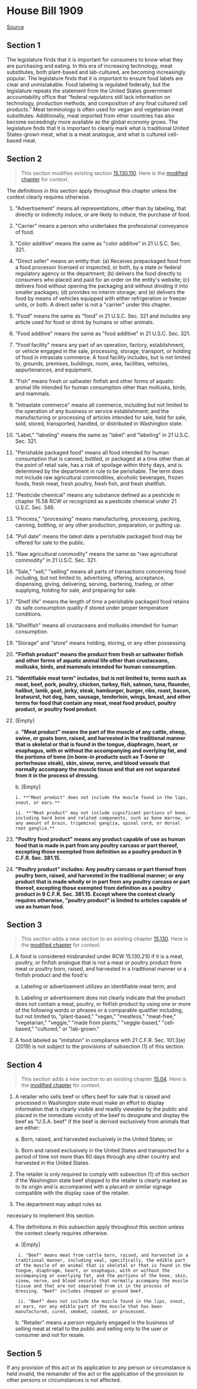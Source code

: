 # House Bill 1909

[Source](http://lawfilesext.leg.wa.gov/biennium/2021-22/Pdf/Bills/House%20Bills/1909.pdf)
## Section 1
The legislature finds that it is important for consumers to know what they are purchasing and eating. In this era of increasing technology, meat substitutes, both plant-based and lab-cultured, are becoming increasingly popular. The legislature finds that it is important to ensure food labels are clear and unmistakable. Food labeling is regulated federally, but the legislature repeats the statement from the United States government accountability office that "federal regulators still lack information on technology, production methods, and composition of any final cultured cell products." Meat terminology is often used for vegan and vegetarian meat substitutes. Additionally, meat imported from other countries has also become exceedingly more available as the global economy grows. The legislature finds that it is important to clearly mark what is traditional United States-grown meat, what is a meat analogue, and what is cultured cell-based meat.


## Section 2
> This section modifies existing section [15.130.110](/rcw/15_agriculture_and_marketing/15.130_food_safety_and_security_act.md). Here is the [modified chapter](rcw/15_agriculture_and_marketing/15.130_food_safety_and_security_act.md) for context.

The definitions in this section apply throughout this chapter unless the context clearly requires otherwise.

1. "Advertisement" means all representations, other than by labeling, that directly or indirectly induce, or are likely to induce, the purchase of food.

2. "Carrier" means a person who undertakes the professional conveyance of food.

3. "Color additive" means the same as "color additive" in 21 U.S.C. Sec. 321.

4. "Direct seller" means an entity that: (a) Receives prepackaged food from a food processor licensed or inspected, or both, by a state or federal regulatory agency or the department; (b) delivers the food directly to consumers who placed and paid for an order on the entity's website; (c) delivers food without opening the packaging and without dividing it into smaller packages; (d) provides no interim storage; and (e) delivers the food by means of vehicles equipped with either refrigeration or freezer units, or both. A direct seller is not a "carrier" under this chapter.

5. "Food" means the same as "food" in 21 U.S.C. Sec. 321 and includes any article used for food or drink by humans or other animals.

6. "Food additive" means the same as "food additive" in 21 U.S.C. Sec. 321.

7. "Food facility" means any part of an operation, factory, establishment, or vehicle engaged in the sale, processing, storage, transport, or holding of food in intrastate commerce. A food facility includes, but is not limited to, grounds, premises, buildings, room, area, facilities, vehicles, appurtenances, and equipment.

8. "Fish" means fresh or saltwater finfish and other forms of aquatic animal life intended for human consumption other than mollusks, birds, and mammals.

9. "Intrastate commerce" means all commerce, including but not limited to the operation of any business or service establishment; and the manufacturing or processing of articles intended for sale, held for sale, sold, stored, transported, handled, or distributed in Washington state.

10. "Label," "labeling" means the same as "label" and "labeling" in 21 U.S.C. Sec. 321.

11. "Perishable packaged food" means all food intended for human consumption that is canned, bottled, or packaged at a time other than at the point of retail sale, has a risk of spoilage within thirty days, and is determined by the department in rule to be perishable. The term does not include raw agricultural commodities, alcoholic beverages, frozen foods, fresh meat, fresh poultry, fresh fish, and fresh shellfish.

12. "Pesticide chemical" means any substance defined as a pesticide in chapter 15.58 RCW or recognized as a pesticide chemical under 21 U.S.C. Sec. 346.

13. "Process," "processing" means manufacturing, processing, packing, canning, bottling, or any other production, preparation, or putting up.

14. "Pull date" means the latest date a perishable packaged food may be offered for sale to the public.

15. "Raw agricultural commodity" means the same as "raw agricultural commodity" in 21 U.S.C. Sec. 321.

16. "Sale," "sell," "selling" means all parts of transactions concerning food including, but not limited to, advertising, offering, acceptance, dispensing, giving, delivering, serving, bartering, trading, or other supplying, holding for sale, and preparing for sale.

17. "Shelf life" means the length of time a perishable packaged food retains its safe consumption quality if stored under proper temperature conditions.

18. "Shellfish" means all crustaceans and mollusks intended for human consumption.

19. "Storage" and "store" means holding, storing, or any other possessing.

20. **"Finfish product" means the product from fresh or saltwater finfish and other forms of aquatic animal life other than crustaceans, mollusks, birds, and mammals intended for human consumption.**

21. **"Identifiable meat term" includes, but is not limited to, terms such as meat, beef, pork, poultry, chicken, turkey, fish, salmon, tuna, flounder, halibut, lamb, goat, jerky, steak, hamburger, burger, ribs, roast, bacon, bratwurst, hot dog, ham, sausage, tenderloin, wings, breast, and other terms for food that contain any meat, meat food product, poultry product, or poultry food product.**

22. [Empty]

    a. **"Meat product" means the part of the muscle of any cattle, sheep, swine, or goats born, raised, and harvested in the traditional manner that is skeletal or that is found in the tongue, diaphragm, heart, or esophagus, with or without the accompanying and overlying fat, and the portions of bone (in bone-in products such as T-bone or porterhouse steak), skin, sinew, nerve, and blood vessels that normally accompany the muscle tissue and that are not separated from it in the process of dressing.**

    b. [Empty]

        i. **"Meat product" does not include the muscle found in the lips, snout, or ears.**

        ii. **"Meat product" may not include significant portions of bone, including hard bone and related components, such as bone marrow, or any amount of brain, trigeminal ganglia, spinal cord, or dorsal root ganglia.**

23. **"Poultry food product" means any product capable of use as human food that is made in part from any poultry carcass or part thereof, excepting those exempted from definition as a poultry product in 9 C.F.R. Sec. 381.15.**

24. **"Poultry product" includes: Any poultry carcass or part thereof from poultry born, raised, and harvested in the traditional manner; or any product that is made wholly or in part from any poultry carcass or part thereof, excepting those exempted from definition as a poultry product in 9 C.F.R. Sec. 381.15. Except where the context clearly requires otherwise, "poultry product" is limited to articles capable of use as human food.**


## Section 3
> This section adds a new section to an existing chapter [15.130](/rcw/15_agriculture_and_marketing/15.130_food_safety_and_security_act.md). Here is the [modified chapter](rcw/15_agriculture_and_marketing/15.130_food_safety_and_security_act.md) for context.

1. A food is considered misbranded under RCW 15.130.210 if it is a meat, poultry, or finfish analogue that is not a meat or poultry product from meat or poultry born, raised, and harvested in a traditional manner or a finfish product and the food's:

    a. Labeling or advertisement utilizes an identifiable meat term; and

    b. Labeling or advertisement does not clearly indicate that the product does not contain a meat, poultry, or finfish product by using one or more of the following words or phrases or a comparable qualifier including, but not limited to, "plant-based," "vegan," "meatless," "meat-free," "vegetarian," "veggie," "made from plants," "veggie-based," "cell-based," "cultured," or "lab-grown."

2. A food labeled as "imitation" in compliance with 21 C.F.R. Sec. 101.3(e) (2019) is not subject to the provisions of subsection (1) of this section.


## Section 4
> This section adds a new section to an existing chapter [15.04](/rcw/15_agriculture_and_marketing/15.004_general_provisions.md). Here is the [modified chapter](rcw/15_agriculture_and_marketing/15.004_general_provisions.md) for context.

1. A retailer who sells beef or offers beef for sale that is raised and processed in Washington state must make an effort to display information that is clearly visible and readily viewable by the public and placed in the immediate vicinity of the beef to designate and display the beef as "U.S.A. beef" if the beef is derived exclusively from animals that are either:

    a. Born, raised, and harvested exclusively in the United States; or

    b. Born and raised exclusively in the United States and transported for a period of time not more than 60 days through any other country and harvested in the United States.

2. The retailer is only required to comply with subsection (1) of this section if the Washington state beef shipped to the retailer is clearly marked as to its origin and is accompanied with a placard or similar signage compatible with the display case of the retailer.

3. The department may adopt rules as

necessary to implement this section.

4. The definitions in this subsection apply throughout this section unless the context clearly requires otherwise.

    a. [Empty]

        i. "Beef" means meat from cattle born, raised, and harvested in a traditional manner, including veal, specifically, the edible part of the muscle of an animal that is skeletal or that is found in the tongue, diaphragm, heart, or esophagus, with or without the accompanying or overlying fat, and the portions of the bone, skin, sinew, nerve, and blood vessels that normally accompany the muscle tissue and that are not separated from it in the process of dressing. "Beef" includes chopped or ground beef.

        ii. "Beef" does not include the muscle found in the lips, snout, or ears, nor any edible part of the muscle that has been manufactured, cured, smoked, cooked, or processed.

    b. "Retailer" means a person regularly engaged in the business of selling meat at retail to the public and selling only to the user or consumer and not for resale.


## Section 5
If any provision of this act or its application to any person or circumstance is held invalid, the remainder of the act or the application of the provision to other persons or circumstances is not affected.

